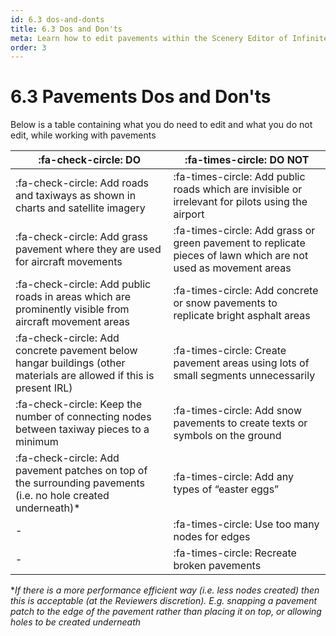 ```yaml
---
id: 6.3 dos-and-donts
title: 6.3 Dos and Don'ts
meta: Learn how to edit pavements within the Scenery Editor of Infinite Flight.
order: 3
---
```




# 6.3 Pavements Dos and Don'ts

Below is a table containing what you do need to edit and what you do not edit, while working with pavements

| :fa-check-circle: DO                                         | :fa-times-circle: DO NOT                                     |
| ------------------------------------------------------------ | ------------------------------------------------------------ |
| :fa-check-circle: Add roads and taxiways as shown in charts and satellite imagery | :fa-times-circle: Add public roads which are invisible or irrelevant for pilots using the airport |
| :fa-check-circle: Add grass pavement where they are used for aircraft movements | :fa-times-circle: Add grass or green pavement to replicate pieces of lawn which are not used as movement areas |
| :fa-check-circle: Add public roads in areas which are prominently visible from aircraft movement areas | :fa-times-circle: Add concrete or snow pavements to replicate bright asphalt areas |
| :fa-check-circle: Add concrete pavement below hangar buildings (other materials are allowed if this is present IRL) | :fa-times-circle: Create pavement areas using lots of small segments unnecessarily |
| :fa-check-circle: Keep the number of connecting nodes between taxiway pieces to a minimum | :fa-times-circle: Add snow pavements to create texts or symbols on the ground |
| :fa-check-circle: Add pavement patches on top of the surrounding pavements (i.e. no hole created underneath)* | :fa-times-circle: Add any types of “easter eggs”             |
| - | :fa-times-circle: Use too many nodes for edges |
| - | :fa-times-circle: Recreate broken pavements |

**If there is a more performance efficient way (i.e. less nodes created) then this is acceptable (at the Reviewers discretion). E.g. snapping a pavement patch to the edge of the pavement rather than placing it on top, or allowing holes to be created underneath*





